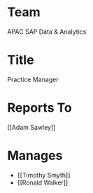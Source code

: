 # Team
APAC SAP Data & Analytics

# Title
Practice Manager

# Reports To
[[Adam Sawley]]

# Manages
- [[Timothy Smyth]]
- [[Ronald Walker]]